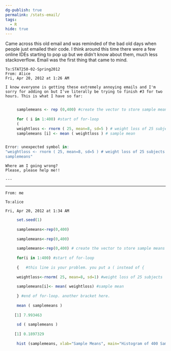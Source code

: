 ```yaml
---
dg-publish: true
permalink: /stats-email/
tags:
  - R
hide: true
---
```


Came across this old email and was reminded of the bad old days when people just emailed their code. I think around this time there were a few online IDEs starting to pop up but we didn't know about them, much less stackoverflow. Email was the first thing that came to mind.


    
    To:STAT250-02-Spring2012
	From: Alice
    Fri, Apr 20, 2012 at 1:26 AM
    
    I know everyone is getting these extremely annoying emails and I'm sorry for adding on but I've literally be trying to finish #3 for two hours. This is what I have so far:  
    
```R

	 samplemeans <- rep (0,400) #create the vector to store sample means  
      
     for ( i in 1:400) #start of for-loop  
     (  
     weightloss <- rnorm ( 25, mean=8, sd=5 ) # weight loss of 25 subjects  
     samplemeans [i] <- mean ( weightloss ) # sample mean  
```


```R

Error: unexpected symbol in:  
"weightloss <- rnorm ( 25, mean=8, sd=5 ) # weight loss of 25 subjects  
samplemeans"  
```

    Where am I going wrong?  
    Please, please help me!!
    
    ---
    

---------------------
    
    From: me
    
    To:alice
    
    Fri, Apr 20, 2012 at 1:34 AM
    
      
```R
	 set.seed(1)
    
     samplemeans<-rep(0,400)
    
     samplemeans<-rep(0,400)
    
     samplemeans<-rep(0,400) # create the vector to store sample means
    
     for(i in 1:400) #start of for-loop
    
     {   #this line is your problem. you put a ( instead of {
    
     weightloss<-rnorm( 25, mean=8, sd=1) #weight loss of 25 subjects
    
     samplemeans[i]<- mean( weightloss) #sample mean
    
     } #end of for-loop. another bracket here.
    
     mean ( samplemeans )
    
    [1] 7.993463
    
     sd ( samplemeans )
    
    [1] 0.1897329
    
     hist (samplemeans, xlab="Sample Means", main="Histogram of 400 Sample Means")
    
```
      
    

